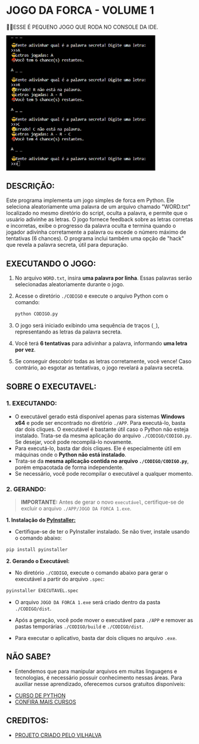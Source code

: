 # JOGO DA FORCA - VOLUME 1
👨‍💻ESSE É PEQUENO JOGO QUE RODA NO CONSOLE DA IDE.

<img src="FOTO.png" align="center" width="400"> <br>

## DESCRIÇÃO:
Este programa implementa um jogo simples de forca em Python. Ele seleciona aleatoriamente uma palavra de um arquivo chamado "WORD.txt" localizado no mesmo diretório do script, oculta a palavra, e permite que o usuário adivinhe as letras. O jogo fornece feedback sobre as letras corretas e incorretas, exibe o progresso da palavra oculta e termina quando o jogador adivinha corretamente a palavra ou excede o número máximo de tentativas (6 chances). O programa inclui também uma opção de "hack" que revela a palavra secreta, útil para depuração.

## EXECUTANDO O JOGO:
1. No arquivo `WORD.txt`, insira **uma palavra por linha**. Essas palavras serão selecionadas aleatoriamente durante o jogo.

2. Acesse o diretório `./CODIGO` e execute o arquivo Python com o comando:

   ```bash
   python CODIGO.py
   ```

3. O jogo será iniciado exibindo uma sequência de traços (`_`), representando as letras da palavra secreta.

4. Você terá **6 tentativas** para adivinhar a palavra, informando **uma letra por vez**.

5. Se conseguir descobrir todas as letras corretamente, você vence!
   Caso contrário, ao esgotar as tentativas, o jogo revelará a palavra secreta.

## SOBRE O EXECUTAVEL:
### 1. EXECUTANDO:
   * O executável gerado está disponível apenas para sistemas **Windows x64** e pode ser encontrado no diretório `./APP`. Para executá-lo, basta dar dois cliques. O executável é bastante útil caso o Python não esteja instalado. Trata-se da mesma aplicação do arquivo `./CODIGO/CODIGO.py`. Se desejar, você pode recompilá-lo novamente.
   * Para executá-lo, basta dar dois cliques. Ele é especialmente útil em máquinas onde o **Python não está instalado**.
   * Trata-se da **mesma aplicação contida no arquivo `./CODIGO/CODIGO.py`**, porém empacotada de forma independente.
   * Se necessário, você pode recompilar o executável a qualquer momento.

### 2. GERANDO:
> **IMPORTANTE:** Antes de gerar o novo `executável`, certifique-se de excluir o arquivo `./APP/JOGO DA FORCA 1.exe`.

   **1. Instalação do [PyInstaller:](https://pyinstaller.org/en/stable/)**
   - Certifique-se de ter o PyInstaller instalado. Se não tiver, instale usando o comando abaixo:
   ```bash
   pip install pyinstaller
   ```

   **2. Gerando o Executável:**
   - No diretório `./CODIGO`, execute o comando abaixo para gerar o executável a partir do arquivo `.spec`:

   ```bash
   pyinstaller EXECUTAVEL.spec
   ```

   - O arquivo `JOGO DA FORCA 1.exe` será criado dentro da pasta `./CODIGO/dist`.

   - Após a geração, você pode mover o executável para `./APP` e remover as pastas temporárias `./CODIGO/build` e `./CODIGO/dist`.

   - Para executar o aplicativo, basta dar dois cliques no arquivo `.exe`.

## NÃO SABE?
- Entendemos que para manipular arquivos em muitas linguagens e tecnologias, é necessário possuir conhecimento nessas áreas. Para auxiliar nesse aprendizado, oferecemos cursos gratuitos disponíveis:
* [CURSO DE PYTHON](https://github.com/VILHALVA/CURSO-DE-PYTHON)
* [CONFIRA MAIS CURSOS](https://github.com/VILHALVA?tab=repositories&q=+topic:CURSO)

## CREDITOS:
- [PROJETO CRIADO PELO VILHALVA](https://github.com/VILHALVA)
